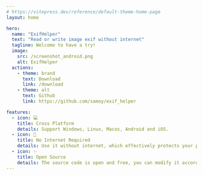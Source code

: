 ```yaml
---
# https://vitepress.dev/reference/default-theme-home-page
layout: home

hero:
  name: "ExifHelper"
  text: "Read or write image exif without internet"
  tagline: Welcome to have a try!
  image:
    src: /screenshot_android.png
    alt: ExifHelper
  actions:
    - theme: brand
      text: Download
      link: /download
    - theme: alt
      text: Github
      link: https://github.com/samoy/exif_helper

features:
  - icon: 💻
    title: Cross Platform
    details: Support Windows, Linux, Macos, Android and iOS.
  - icon: 📶
    title: No Internet Required
    details: Use it without internet, which effectively protects your privacy.
  - icon: ✨
    title: Open Source
    details: The source code is open and free, you can modify it according to your needs.
---
```


